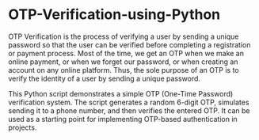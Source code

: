 # OTP-Verification-using-Python
OTP Verification is the process of verifying a user by sending a unique password so that the user can be verified before completing a registration or payment process. Most of the time, we get an OTP when we make an online payment, or when we forget our password, or when creating an account on any online platform. Thus, the sole purpose of an OTP is to verify the identity of a user by sending a unique password.


This Python script demonstrates a simple OTP (One-Time Password) verification system. The script generates a random 6-digit OTP, simulates sending it to a phone number, and then verifies the entered OTP. It can be used as a starting point for implementing OTP-based authentication in projects.
